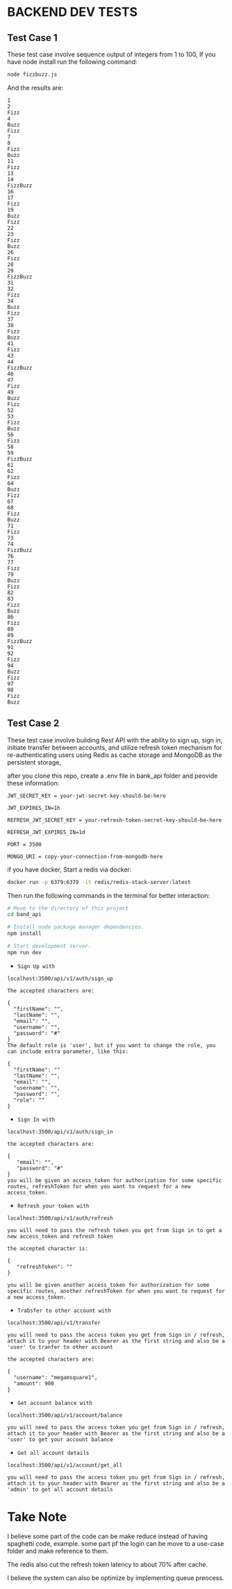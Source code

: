 # BACKEND DEV TESTS

## Test Case 1

These test case involve sequence output of integers from 1 to 100,
If you have node install run the following command:
```bash
node fizzbuzz.js
```
And the results are:

```text
1
2
Fizz
4
Buzz
Fizz
7
8
Fizz
Buzz
11
Fizz
13
14
FizzBuzz
16
17
Fizz
19
Buzz
Fizz
22
23
Fizz
Buzz
26
Fizz
28
29
FizzBuzz
31
32
Fizz
34
Buzz
Fizz
37
38
Fizz
Buzz
41
Fizz
43
44
FizzBuzz
46
47
Fizz
49
Buzz
Fizz
52
53
Fizz
Buzz
56
Fizz
58
59
FizzBuzz
61
62
Fizz
64
Buzz
Fizz
67
68
Fizz
Buzz
71
Fizz
73
74
FizzBuzz
76
77
Fizz
79
Buzz
Fizz
82
83
Fizz
Buzz
86
Fizz
88
89
FizzBuzz
91
92
Fizz
94
Buzz
Fizz
97
98
Fizz
Buzz
```

## Test Case 2
These test case involve building Rest API with the ability to sign up, sign in, initiate transfer between accounts,
and utilize refresh token mechanism for re-authenticating users using Redis as cache storage and MongoDB as the persistent storage,

after you clone this repo, create a .env file in bank_api folder and peovide these information:

```text
JWT_SECRET_KEY = your-jwt-secret-key-should-be-here

JWT_EXPIRES_IN=1h

REFRESH_JWT_SECRET_KEY = your-refresh-token-secret-key-should-be-here

REFRESH_JWT_EXPIRES_IN=1d

PORT = 3500

MONGO_URI = copy-your-connection-from-mongodb-here
```

if you have docker, Start a redis via docker:

```bash
docker run -p 6379:6379 -it redis/redis-stack-server:latest
```

Then run the following commands in the terminal for better interaction:

```bash
# Move to the directory of this project
cd band_api

# Install node package manager dependencies.
npm install

# Start development server.
npm run dev 
```

- `Sign Up with`

```text
localhost:3500/api/v1/auth/sign_up

The accepted characters are:

{
  "firstName": "",
  "lastName": "",
  "email": "",
  "username": "",
  "password": "#"
}
The default role is 'user', but if you want to change the role, you can include extra parameter, like this:

{
  "firstName": ""
  "lastName": "",
  "email": "",
  "username": "",
  "password": "",
  "role": ""
}
```

- `Sign In with`

```text
localhost:3500/api/v1/auth/sign_in

the accepted characters are:

{
   "email": "",
   "password": "#"
}
you will be given an access_token for authorization for some specific routes, refreshToken for when you want to request for a new access_token.
```

- `Refresh your token with`

```text
localhost:3500/api/v1/auth/refresh

you will need to pass the refresh token you get from Sign in to get a new access_token and refresh token

the accepted character is:

{
   "refreshToken": ""
}

you will be given another access_token for authorization for some specific routes, another refreshToken for when you want to request for a new access_token.
```

- `Trabsfer to other account with`

```text
localhost:3500/api/v1/transfer

you will need to pass the access token you get from Sign in / refresh, attach it to your header with Bearer as the first string and also be a 'user' to tranfer to other account

the accepted characters are:

{
  "username": "megamsquare1",
  "amount": 900
}
```

- `Get account balance with`

```text
localhost:3500/api/v1/account/balance

you will need to pass the access token you get from Sign in / refresh, attach it to your header with Bearer as the first string and also be a 'user' to get your account balance
```

- `Get all account details`

```text
localhost:3500/api/v1/account/get_all

you will need to pass the access token you get from Sign in / refresh, attach it to your header with Bearer as the first string and also be a 'admin' to get all account details
```

# Take Note
I believe some part of the code can be make reduce instead of having spaghetti code, example. some part pf the login can be move to a use-case folder and make reference to them.

The redis also cut the refresh token latency to about 70% after cache.

I believe the system can also be optimize by implementing queue preocess.